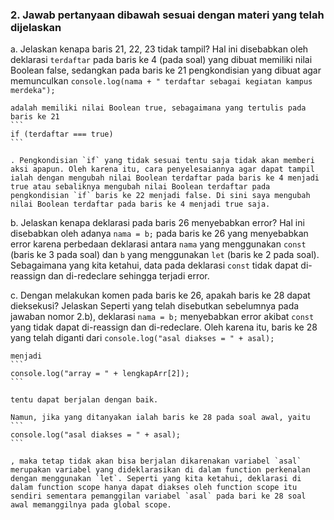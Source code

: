 ### 2. Jawab pertanyaan dibawah sesuai dengan materi yang telah dijelaskan

a. Jelaskan kenapa baris 21, 22, 23 tidak tampil?
    Hal ini disebabkan oleh deklarasi `terdaftar` pada baris ke 4 (pada soal) yang dibuat memiliki nilai Boolean false, sedangkan pada baris ke 21 pengkondisian yang dibuat agar memunculkan
    ```
    console.log(nama + " terdaftar sebagai kegiatan kampus merdeka");
    ```

    adalah memiliki nilai Boolean true, sebagaimana yang tertulis pada baris ke 21
    ```
    if (terdaftar === true)
    ```

    . Pengkondisian `if` yang tidak sesuai tentu saja tidak akan memberi aksi apapun. Oleh karena itu, cara penyelesaiannya agar dapat tampil ialah dengan mengubah nilai Boolean terdaftar pada baris ke 4 menjadi true atau sebaliknya mengubah nilai Boolean terdaftar pada pengkondisian `if` baris ke 22 menjadi false. Di sini saya mengubah nilai Boolean terdaftar pada baris ke 4 menjadi true saja.

b. Jelaskan kenapa deklarasi pada baris 26 menyebabkan error?
    Hal ini disebabkan oleh adanya `nama = b;` pada baris ke 26 yang menyebabkan error karena perbedaan deklarasi antara `nama` yang menggunakan `const` (baris ke 3 pada soal) dan `b` yang menggunakan `let` (baris ke 2 pada soal). Sebagaimana yang kita ketahui, data pada deklarasi `const` tidak dapat di-reassign dan di-redeclare sehingga terjadi error.

c. Dengan melakukan komen pada baris ke 26, apakah baris ke 28 dapat dieksekusi? Jelaskan
    Seperti yang telah disebutkan sebelumnya pada jawaban nomor 2.b), deklarasi `nama = b;` menyebabkan error akibat `const` yang tidak dapat di-reassign dan di-redeclare. Oleh karena itu, baris ke 28 yang telah diganti dari
    ```
    console.log("asal diakses = " + asal);
    ```

    menjadi
    ```
    console.log("array = " + lengkapArr[2]);
    ```

    tentu dapat berjalan dengan baik.
    
    Namun, jika yang ditanyakan ialah baris ke 28 pada soal awal, yaitu
    ```
    console.log("asal diakses = " + asal);
    ```

    , maka tetap tidak akan bisa berjalan dikarenakan variabel `asal` merupakan variabel yang dideklarasikan di dalam function perkenalan dengan menggunakan `let`. Seperti yang kita ketahui, deklarasi di dalam function scope hanya dapat diakses oleh function scope itu sendiri sementara pemanggilan variabel `asal` pada bari ke 28 soal awal memanggilnya pada global scope.

